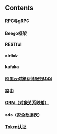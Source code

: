 ## Contents

#### RPC与gRPC
#### Beego框架
#### RESTful
#### airlink
#### kafaka

#### [阿里云对象存储服务OSS](https://github.com/SherDick/KnowledgePoint/blob/master/OSS.md)
#### 路由
#### [ORM（对象关系映射）](https://github.com/SherDick/KnowledgePoint/blob/master/ORM.md)
#### sds（安全数据表）
#### [Token认证](https://github.com/SherDick/KnowledgePoint/blob/master/Token.md)